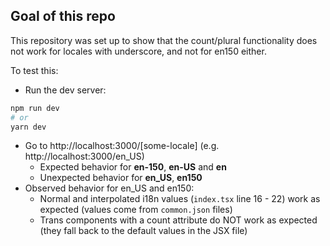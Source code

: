 ## Goal of this repo

This repository was set up to show that the count/plural functionality does not work for locales with underscore, and not for en150 either.

To test this:
- Run the dev server:
```bash
npm run dev
# or
yarn dev
```
- Go to http://localhost:3000/[some-locale] (e.g. http://localhost:3000/en_US)
    - Expected behavior for **en-150**, **en-US** and **en**
    - Unexpected behavior for **en_US**, **en150**
- Observed behavior for en_US and en150:
    - Normal and interpolated i18n values (`index.tsx` line 16 - 22) work as expected (values come from `common.json` files)
    - Trans components with a count attribute do NOT work as expected (they fall back to the default values in the JSX file)
